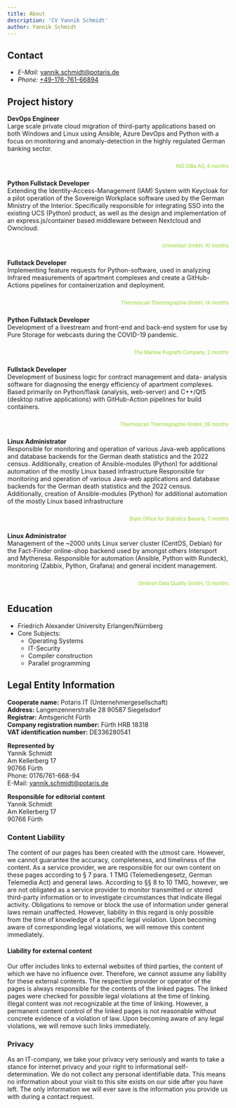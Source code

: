 ```yaml
---
title: About
description: 'CV Yannik Schmidt'
author: Yannik Schmidt
---
```

<style>.toc{ display: none } .header{ display: none !important }
.company-info{
    color: #8fd526;
    float: right;
    font-size: 79%;
    padding-top: 0 !important;
    padding-bottom: 0 !important;
}
p{
    text-align: unset;
}
</style>

## Contact

* _E-Mail:_ [yannik.schmidt@potaris.de](mailto:yannik.schmidt@potaris.de)
* _Phone:_ [+49-176-761-66894](tel:+4917676166894)

## Project history

**DevOps Engineer**<br>
Large scale private cloud migration of third-party applications based on
both Windows and Linux using Ansible, Azure DevOps and Python with a
focus on monitoring and anomaly-detection in the highly regulated
German banking sector.
<br><p class="company-info">ING DiBa AG, 6 months</p><br><br>

**Python Fullstack Developer**<br>
Extending the Identity-Access-Management (IAM) System with Keycloak
for a pilot operation of the Sovereign Workplace software used by the
German Ministry of the Interior. Specifically responsible for integrating
SSO into the existing UCS (Python) product, as well as the design and
implementation of an express.js/container based middleware between
Nextcloud and Owncloud.
<br><p class="company-info">Univention GmbH, 10 months</p><br><br>

**Fullstack Developer**<br>
Implementing feature requests for Python-software, used in analyzing
Infrared measurements of apartment complexes and create a GitHub-
Actions pipelines for containerization and deployment.
<br><p class="company-info">Thermoscan Thermographie GmbH, 14 months</p><br><br>

**Python Fullstack Developer**<br>
Development of a livestream and front-end and back-end system for use by Pure Storage for webcasts during the COVID-19 pandemic.
<br><p class="company-info">The Marlow Pugnetti Company, 2 months</p><br><br>

**Fullstack Developer**<br>
Development of business logic for contract management and data-
analysis software for diagnosing the energy efficiency of apartment
complexes. Based primarily on Python/flask (analysis, web-server) and
C++/Qt5 (desktop native applications) with GitHub-Action pipelines for build containers.
<br><p class="company-info">Thermoscan Thermographie GmbH, 26 months</p><br><br>

**Linux Administrator**<br>
Responsible for monitoring and operation of various Java-web
applications and database backends for the German death statistics and
the 2022 census. Additionally, creation of Ansible-modules (Python) for
additional automation of the mostly Linux based infrastructure Responsible for monitoring and operation of various Java-web applications and database backends for the German death statistics and
the 2022 census. Additionally, creation of Ansible-modules (Python) for
additional automation of the mostly Linux based infrastructure
<br><p class="company-info">State Office for Statistics Bavaria, 7 months</p><br><br>

**Linux Administrator**<br>
Management of the ~2000 units Linux server cluster (CentOS, Debian)
for the Fact-Finder online-shop backend used by amongst others
Intersport and Mytheresa. Responsible for automation (Ansible, Python
with Rundeck), monitoring (Zabbix, Python, Grafana) and general
incident management.
<br><p class="company-info">Omikron Data Quality GmbH, 13 months</p><br><br>

## Education

* Friedrich Alexander University Erlangen/Nürnberg
* Core Subjects:
    * Operating Systems
    * IT-Security
    * Compiler construction
    * Parallel programming

## Legal Entity Information

**Cooperate name:** Potaris IT (Unternehmergesellschaft)<br>
**Address:** Langenzennerstraße 28 90587 Siegelsdorf<br>
**Registrar:** Amtsgericht Fürth<br>
**Company registration number:** Fürth HRB 18318<br>
**VAT identification number:** DE336280541

**Represented by**<br>
Yannik Schmidt<br>
Am Kellerberg 17<br>
90766 Fürth<br>
Phone: 0176/761-668-94<br>
E-Mail: yannik.schmidt@potaris.de

**Responsible for editorial content**<br>
Yannik Schmidt<br>
Am Kellerberg 17<br>
90766 Fürth<br>

### Content Liability
The content of our pages has been created with the utmost care. However, we cannot guarantee the accuracy, completeness, and timeliness of the content. As a service provider, we are responsible for our own content on these pages according to § 7 para. 1 TMG (Telemediengesetz, German Telemedia Act) and general laws. According to §§ 8 to 10 TMG, however, we are not obligated as a service provider to monitor transmitted or stored third-party information or to investigate circumstances that indicate illegal activity. Obligations to remove or block the use of information under general laws remain unaffected. However, liability in this regard is only possible from the time of knowledge of a specific legal violation. Upon becoming aware of corresponding legal violations, we will remove this content immediately.

#### Liability for external content
Our offer includes links to external websites of third parties, the content of which we have no influence over. Therefore, we cannot assume any liability for these external contents. The respective provider or operator of the pages is always responsible for the contents of the linked pages. The linked pages were checked for possible legal violations at the time of linking. Illegal content was not recognizable at the time of linking. However, a permanent content control of the linked pages is not reasonable without concrete evidence of a violation of law. Upon becoming aware of any legal violations, we will remove such links immediately.

### Privacy
As an IT-company, we take your privacy very seriously and wants to take a stance for internet privacy and your right to informational self-determination. We do not collect any personal identifiable data. This means no information about your visit to this site exists on our side after you have left. The only information we will ever save is the information you provide us with during a contact request.
